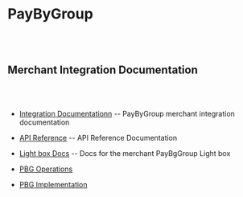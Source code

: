 
# PayByGroup

<br><br>

## Merchant Integration Documentation

<br><br>

- [Integration Documentationn](/merchant_gui_elements)  --  PayByGroup merchant integration documentation

- [API Reference](/pbg_apis)  --  API Reference Documentation

- [Light box Docs](/merchant_gui_elements) -- Docs for the merchant PayBgGroup Light box

- [PBG Operations](/pbg_operations)

- [PBG Implementation](/pbg_implementation)
